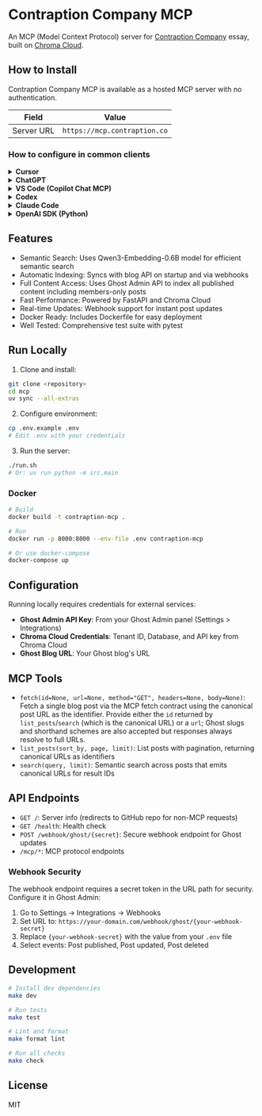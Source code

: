 # Contraption Company MCP

An MCP (Model Context Protocol) server for [Contraption Company](https://contraption.co) essay, built on [Chroma Cloud](https://trychroma.com).

## How to Install

Contraption Company MCP is available as a hosted MCP server with no authentication.

| Field      | Value                        |
| ---------- | ---------------------------- |
| Server URL | `https://mcp.contraption.co`  |

### How to configure in common clients

<details>
<summary><b>Cursor</b></summary>

Use the deep link to install directly in Cursor: [Install Contraption Company MCP](cursor://anysphere.cursor-deeplink/mcp/install?name=contraption-company&config=eyJ1cmwiOiJodHRwczovL21jcC5jb250cmFwdGlvbi5jbyJ9).

Or, create or edit `~/.cursor/mcp.json`:

```json
{
  "mcpServers": {
    "contraption-company": {
      "url": "https://mcp.contraption.co"
    }
  }
}
```

</details>

<details>
<summary><b>ChatGPT</b></summary>

1. Open **Settings → Connectors**.
2. Click **Create new connector**.
3. Set **MCP Server URL** to `https://mcp.contraption.co`.
4. Leave authentication blank and save.

</details>

<details>
<summary><b>VS Code (Copilot Chat MCP)</b></summary>

Create or edit `.vscode/mcp.json`:

```json
{
  "servers": {
    "contraption-company": {
      "type": "http",
      "url": "https://mcp.contraption.co"
    }
  }
}
```

</details>

<details>
<summary><b>Codex</b></summary>

Add to `~/.codex/config.toml`:

```toml
[mcp_servers.contraption-company]
command = "npx"
args = ["mcp-remote", "--transport", "http", "https://mcp.contraption.co"]
```

</details>

<details>
<summary><b>Claude Code</b></summary>

Run in your terminal:

```bash
claude mcp add --transport http contraption-company https://mcp.contraption.co
```

</details>

<details>
<summary><b>OpenAI SDK (Python)</b></summary>

```python
from openai import OpenAI

client = OpenAI()

response = client.responses.create(
    model="gpt-5",
    input="List the newest Contraption Company blog posts.",
    tools=[
        {
            "type": "mcp",
            "server_label": "contraption-company",
            "server_url": "https://mcp.contraption.co",
            "require_approval": "never",
        }
    ],
)
print(response)
```

</details>

## Features

- Semantic Search: Uses Qwen3-Embedding-0.6B model for efficient semantic search
- Automatic Indexing: Syncs with blog API on startup and via webhooks
- Full Content Access: Uses Ghost Admin API to index all published content including members-only posts
- Fast Performance: Powered by FastAPI and Chroma Cloud
- Real-time Updates: Webhook support for instant post updates
- Docker Ready: Includes Dockerfile for easy deployment
- Well Tested: Comprehensive test suite with pytest

## Run Locally

1. Clone and install:

```bash
git clone <repository>
cd mcp
uv sync --all-extras
```

2. Configure environment:

```bash
cp .env.example .env
# Edit .env with your credentials
```

3. Run the server:

```bash
./run.sh
# Or: uv run python -m src.main
```

### Docker

```bash
# Build
docker build -t contraption-mcp .

# Run
docker run -p 8000:8000 --env-file .env contraption-mcp

# Or use docker-compose
docker-compose up
```

## Configuration

Running locally requires credentials for external services:

- **Ghost Admin API Key**: From your Ghost Admin panel (Settings > Integrations)
- **Chroma Cloud Credentials**: Tenant ID, Database, and API key from Chroma Cloud
- **Ghost Blog URL**: Your Ghost blog's URL

## MCP Tools

- `fetch(id=None, url=None, method="GET", headers=None, body=None)`: Fetch a single blog post via the MCP fetch contract using the canonical post URL as the identifier. Provide either the `id` returned by `list_posts`/`search` (which is the canonical URL) or a `url`; Ghost slugs and shorthand schemes are also accepted but responses always resolve to full URLs.
- `list_posts(sort_by, page, limit)`: List posts with pagination, returning canonical URLs as identifiers
- `search(query, limit)`: Semantic search across posts that emits canonical URLs for result IDs

## API Endpoints

- `GET /`: Server info (redirects to GitHub repo for non-MCP requests)
- `GET /health`: Health check
- `POST /webhook/ghost/{secret}`: Secure webhook endpoint for Ghost updates
- `/mcp/*`: MCP protocol endpoints

### Webhook Security

The webhook endpoint requires a secret token in the URL path for security. Configure it in Ghost Admin:

1. Go to Settings → Integrations → Webhooks
2. Set URL to: `https://your-domain.com/webhook/ghost/{your-webhook-secret}`
3. Replace `{your-webhook-secret}` with the value from your `.env` file
4. Select events: Post published, Post updated, Post deleted

## Development

```bash
# Install dev dependencies
make dev

# Run tests
make test

# Lint and format
make format lint

# Run all checks
make check
```

## License

MIT
